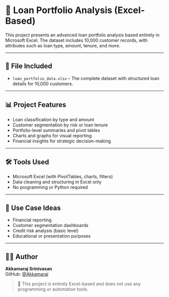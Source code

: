 # 💼 Loan Portfolio Analysis (Excel-Based)

This project presents an advanced loan portfolio analysis based entirely in Microsoft Excel. The dataset includes 10,000 customer records, with attributes such as loan type, amount, tenure, and more.

---

## 📁 File Included

- `loan_portfolio_data.xlsx` – The complete dataset with structured loan details for 10,000 customers.

---

## 📊 Project Features

- Loan classification by type and amount  
- Customer segmentation by risk or loan tenure  
- Portfolio-level summaries and pivot tables  
- Charts and graphs for visual reporting  
- Financial insights for strategic decision-making

---

## 🛠️ Tools Used

- Microsoft Excel (with PivotTables, charts, filters)
- Data cleaning and structuring in Excel only
- No programming or Python required

---

## 📌 Use Case Ideas

- Financial reporting
- Customer segmentation dashboards
- Credit risk analysis (basic level)
- Educational or presentation purposes

---

## 👨‍💻 Author

**Akkamaraj Srinivasan**  
GitHub: [@Akkamaraj](https://github.com/Akkamaraj)

> 📎 This project is entirely Excel-based and does not use any programming or automation tools.
